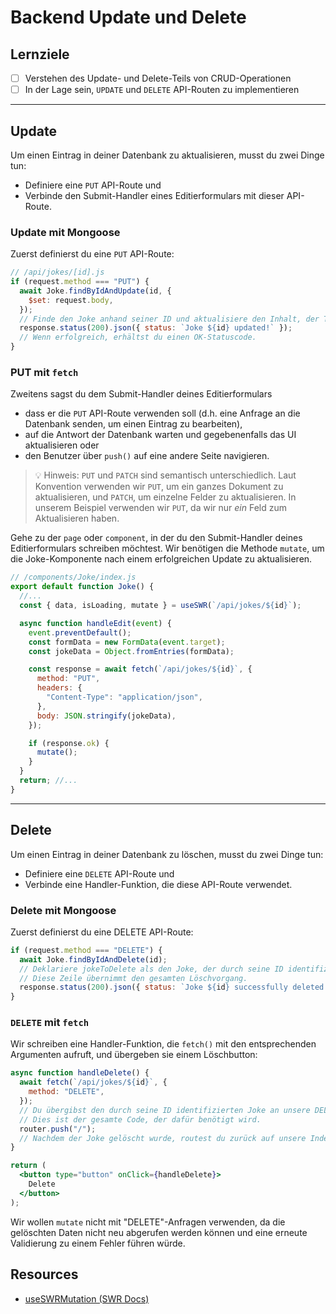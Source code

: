 # Backend Update und Delete

## Lernziele

- [ ] Verstehen des Update- und Delete-Teils von CRUD-Operationen
- [ ] In der Lage sein, `UPDATE` und `DELETE` API-Routen zu implementieren

---

## Update

Um einen Eintrag in deiner Datenbank zu aktualisieren, musst du zwei Dinge tun:

- Definiere eine `PUT` API-Route und
- Verbinde den Submit-Handler eines Editierformulars mit dieser API-Route.

### Update mit Mongoose

Zuerst definierst du eine `PUT` API-Route:

```js
// /api/jokes/[id].js
if (request.method === "PUT") {
  await Joke.findByIdAndUpdate(id, {
    $set: request.body,
  });
  // Finde den Joke anhand seiner ID und aktualisiere den Inhalt, der Teil des Request-Bodys ist!
  response.status(200).json({ status: `Joke ${id} updated!` });
  // Wenn erfolgreich, erhältst du einen OK-Statuscode.
}
```

### PUT mit `fetch`

Zweitens sagst du dem Submit-Handler deines Editierformulars

- dass er die `PUT` API-Route verwenden soll (d.h. eine Anfrage an die Datenbank senden, um einen Eintrag zu bearbeiten),
- auf die Antwort der Datenbank warten und gegebenenfalls das UI aktualisieren oder
- den Benutzer über `push()` auf eine andere Seite navigieren.

> 💡 Hinweis: `PUT` und `PATCH` sind semantisch unterschiedlich. Laut Konvention verwenden wir `PUT`, um ein ganzes Dokument zu aktualisieren, und `PATCH`, um einzelne Felder zu aktualisieren. In unserem Beispiel verwenden wir `PUT`, da wir nur _ein_ Feld zum Aktualisieren haben.

Gehe zu der `page` oder `component`, in der du den Submit-Handler deines Editierformulars schreiben möchtest. Wir benötigen die Methode `mutate`, um die Joke-Komponente nach einem erfolgreichen Update zu aktualisieren.

```js
// /components/Joke/index.js
export default function Joke() {
  //...
  const { data, isLoading, mutate } = useSWR(`/api/jokes/${id}`);

  async function handleEdit(event) {
    event.preventDefault();
    const formData = new FormData(event.target);
    const jokeData = Object.fromEntries(formData);

    const response = await fetch(`/api/jokes/${id}`, {
      method: "PUT",
      headers: {
        "Content-Type": "application/json",
      },
      body: JSON.stringify(jokeData),
    });

    if (response.ok) {
      mutate();
    }
  }
  return; //...
}
```

---

## Delete

Um einen Eintrag in deiner Datenbank zu löschen, musst du zwei Dinge tun:

- Definiere eine `DELETE` API-Route und
- Verbinde eine Handler-Funktion, die diese API-Route verwendet.

### Delete mit Mongoose

Zuerst definierst du eine DELETE API-Route:

```js
if (request.method === "DELETE") {
  await Joke.findByIdAndDelete(id);
  // Deklariere jokeToDelete als den Joke, der durch seine ID identifiziert wird, und lösche ihn.
  // Diese Zeile übernimmt den gesamten Löschvorgang.
  response.status(200).json({ status: `Joke ${id} successfully deleted.` });
}
```

### `DELETE` mit `fetch`

Wir schreiben eine Handler-Funktion, die `fetch()` mit den entsprechenden Argumenten aufruft, und übergeben sie einem Löschbutton:

```jsx
async function handleDelete() {
  await fetch(`/api/jokes/${id}`, {
    method: "DELETE",
  });
  // Du übergibst den durch seine ID identifizierten Joke an unsere DELETE-Request-Methode.
  // Dies ist der gesamte Code, der dafür benötigt wird.
  router.push("/");
  // Nachdem der Joke gelöscht wurde, routest du zurück auf unsere Index-Seite.
}

return (
  <button type="button" onClick={handleDelete}>
    Delete
  </button>
);
```

Wir wollen `mutate` nicht mit "DELETE"-Anfragen verwenden, da die gelöschten Daten nicht neu abgerufen werden können und eine erneute Validierung zu einem Fehler führen würde.

## Resources

- [useSWRMutation (SWR Docs)](https://swr.vercel.app/docs/mutation#useswrmutation)
